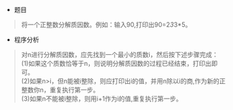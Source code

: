 * 题目
> 将一个正整数分解质因数。例如：输入90,打印出90=2*3*3*5。

* 程序分析
> 对n进行分解质因数，应先找到一个最小的质数i，然后按下述步骤完成：   
(1)如果这个质数恰等于n，则说明分解质因数的过程已经结束，打印出即可。   
(2)如果n>i，但n能被i整除，则应打印出i的值，并用n除以i的商,作为新的正整数你n，重复执行第一步。   
(3)如果n不能被i整除，则用i+1作为i的值,重复执行第一步。
